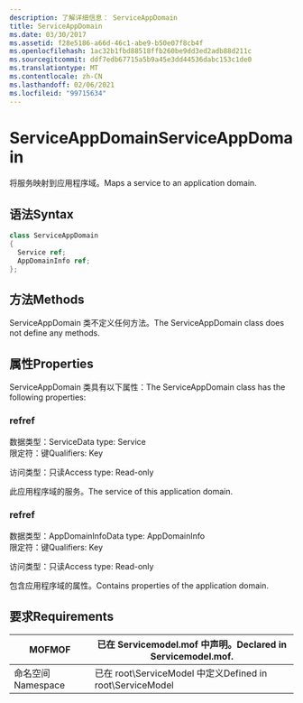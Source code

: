 ```yaml
---
description: 了解详细信息： ServiceAppDomain
title: ServiceAppDomain
ms.date: 03/30/2017
ms.assetid: f28e5186-a66d-46c1-abe9-b50e07f8cb4f
ms.openlocfilehash: 1ac32b1fbd88518ffb260be9dd3ed2adb88d211c
ms.sourcegitcommit: ddf7edb67715a5b9a45e3dd44536dabc153c1de0
ms.translationtype: MT
ms.contentlocale: zh-CN
ms.lasthandoff: 02/06/2021
ms.locfileid: "99715634"
---
```

# <a name="serviceappdomain"></a><span data-ttu-id="bdcc9-103">ServiceAppDomain</span><span class="sxs-lookup"><span data-stu-id="bdcc9-103">ServiceAppDomain</span></span>

<span data-ttu-id="bdcc9-104">将服务映射到应用程序域。</span><span class="sxs-lookup"><span data-stu-id="bdcc9-104">Maps a service to an application domain.</span></span>  
  
## <a name="syntax"></a><span data-ttu-id="bdcc9-105">语法</span><span class="sxs-lookup"><span data-stu-id="bdcc9-105">Syntax</span></span>  
  
```csharp
class ServiceAppDomain  
{  
  Service ref;  
  AppDomainInfo ref;  
};  
```  
  
## <a name="methods"></a><span data-ttu-id="bdcc9-106">方法</span><span class="sxs-lookup"><span data-stu-id="bdcc9-106">Methods</span></span>  

 <span data-ttu-id="bdcc9-107">ServiceAppDomain 类不定义任何方法。</span><span class="sxs-lookup"><span data-stu-id="bdcc9-107">The ServiceAppDomain class does not define any methods.</span></span>  
  
## <a name="properties"></a><span data-ttu-id="bdcc9-108">属性</span><span class="sxs-lookup"><span data-stu-id="bdcc9-108">Properties</span></span>  

 <span data-ttu-id="bdcc9-109">ServiceAppDomain 类具有以下属性：</span><span class="sxs-lookup"><span data-stu-id="bdcc9-109">The ServiceAppDomain class has the following properties:</span></span>  
  
### <a name="ref"></a><span data-ttu-id="bdcc9-110">ref</span><span class="sxs-lookup"><span data-stu-id="bdcc9-110">ref</span></span>  

 <span data-ttu-id="bdcc9-111">数据类型：Service</span><span class="sxs-lookup"><span data-stu-id="bdcc9-111">Data type: Service</span></span>  
<span data-ttu-id="bdcc9-112">限定符：键</span><span class="sxs-lookup"><span data-stu-id="bdcc9-112">Qualifiers: Key</span></span>  
  
 <span data-ttu-id="bdcc9-113">访问类型：只读</span><span class="sxs-lookup"><span data-stu-id="bdcc9-113">Access type: Read-only</span></span>  
  
 <span data-ttu-id="bdcc9-114">此应用程序域的服务。</span><span class="sxs-lookup"><span data-stu-id="bdcc9-114">The service of this application domain.</span></span>  
  
### <a name="ref"></a><span data-ttu-id="bdcc9-115">ref</span><span class="sxs-lookup"><span data-stu-id="bdcc9-115">ref</span></span>  

 <span data-ttu-id="bdcc9-116">数据类型：AppDomainInfo</span><span class="sxs-lookup"><span data-stu-id="bdcc9-116">Data type: AppDomainInfo</span></span>  
<span data-ttu-id="bdcc9-117">限定符：键</span><span class="sxs-lookup"><span data-stu-id="bdcc9-117">Qualifiers: Key</span></span>  
  
 <span data-ttu-id="bdcc9-118">访问类型：只读</span><span class="sxs-lookup"><span data-stu-id="bdcc9-118">Access type: Read-only</span></span>  
  
 <span data-ttu-id="bdcc9-119">包含应用程序域的属性。</span><span class="sxs-lookup"><span data-stu-id="bdcc9-119">Contains properties of the application domain.</span></span>  
  
## <a name="requirements"></a><span data-ttu-id="bdcc9-120">要求</span><span class="sxs-lookup"><span data-stu-id="bdcc9-120">Requirements</span></span>  
  
|<span data-ttu-id="bdcc9-121">MOF</span><span class="sxs-lookup"><span data-stu-id="bdcc9-121">MOF</span></span>|<span data-ttu-id="bdcc9-122">已在 Servicemodel.mof 中声明。</span><span class="sxs-lookup"><span data-stu-id="bdcc9-122">Declared in Servicemodel.mof.</span></span>|  
|---------|-----------------------------------|  
|<span data-ttu-id="bdcc9-123">命名空间</span><span class="sxs-lookup"><span data-stu-id="bdcc9-123">Namespace</span></span>|<span data-ttu-id="bdcc9-124">已在 root\ServiceModel 中定义</span><span class="sxs-lookup"><span data-stu-id="bdcc9-124">Defined in root\ServiceModel</span></span>|
